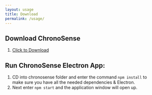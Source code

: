 ```yaml
---
layout: usage
title: Download
permalink: /usage/
---
```


## Download ChronoSense
1. <a href ="../files/ChronoSense-1.5.zip" download> Click to Download</a>

## Run ChronoSense Electron App:
1.   CD into chronosense folder and enter the command `npm install` to make sure you have all the needed dependencies & Electron.
2.   Next enter `npm start` and the application window will open up.  